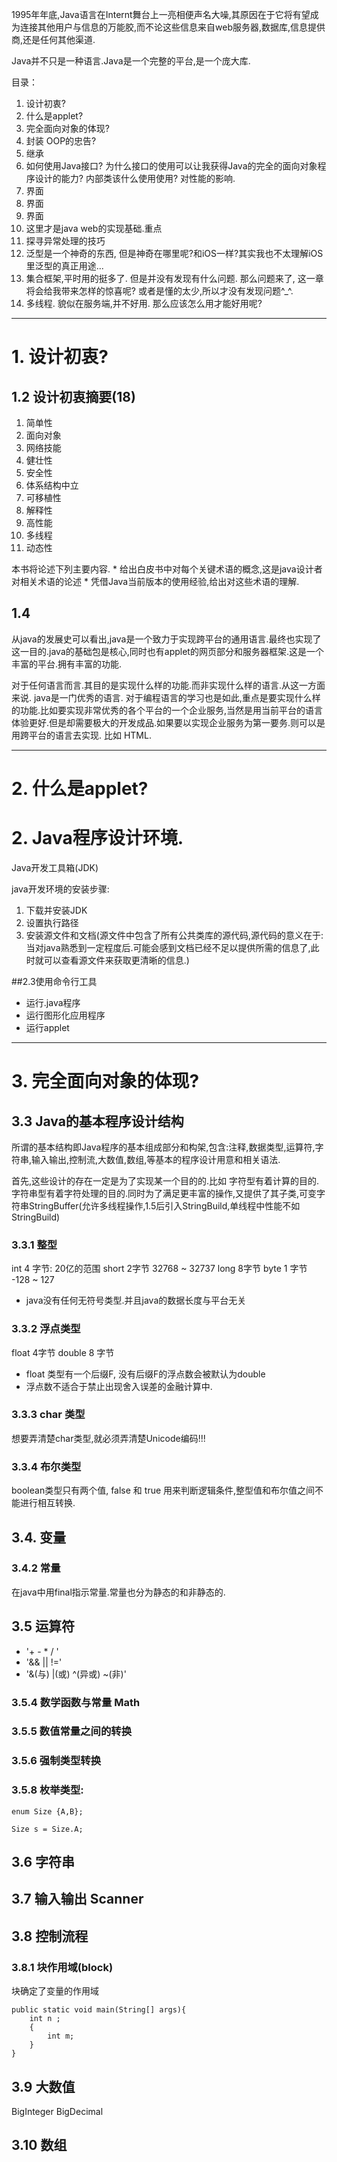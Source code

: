 

1995年年底,Java语言在Internt舞台上一亮相便声名大噪,其原因在于它将有望成为连接其他用户与信息的万能胶,而不论这些信息来自web服务器,数据库,信息提供商,还是任何其他渠道.

Java并不只是一种语言.Java是一个完整的平台,是一个庞大库.

目录：

1. 设计初衷? 
2. 什么是applet? 
3. 完全面向对象的体现? 
4. 封装 OOP的忠告? 
5. 继承 
6. 如何使用Java接口? 为什么接口的使用可以让我获得Java的完全的面向对象程序设计的能力? 内部类该什么使用使用? 对性能的影响. 
7. 界面 
8. 界面 
9. 界面 
10. 这里才是java web的实现基础.重点 
11. 探寻异常处理的技巧 
12. 泛型是一个神奇的东西, 但是神奇在哪里呢?和iOS一样?其实我也不太理解iOS里泛型的真正用途... 
13. 集合框架,平时用的挺多了. 但是并没有发现有什么问题. 那么问题来了, 这一章将会给我带来怎样的惊喜呢? 或者是懂的太少,所以才没有发现问题^_^. 
14. 多线程. 貌似在服务端,并不好用. 那么应该怎么用才能好用呢?    


----

# 1. 设计初衷? 
## 1.2 设计初衷摘要(18)

1.  简单性
2.  面向对象
3.  网络技能
4.  健壮性
5.  安全性
6.  体系结构中立
7.  可移植性
8.  解释性
9.  高性能
10.  多线程
11.  动态性

本书将论述下列主要内容. * 给出白皮书中对每个关键术语的概念,这是java设计者对相关术语的论述 * 凭借Java当前版本的使用经验,给出对这些术语的理解.

## 1.4

从java的发展史可以看出,java是一个致力于实现跨平台的通用语言.最终也实现了这一目的.java的基础包是核心,同时也有applet的网页部分和服务器框架.这是一个丰富的平台.拥有丰富的功能.

对于任何语言而言.其目的是实现什么样的功能.而非实现什么样的语言.从这一方面来说. java是一门优秀的语言. 对于编程语言的学习也是如此,重点是要实现什么样的功能.比如要实现非常优秀的各个平台的一个企业服务,当然是用当前平台的语言体验更好.但是却需要极大的开发成品.如果要以实现企业服务为第一要务.则可以是用跨平台的语言去实现. 比如 HTML.


--------
# 2. 什么是applet?

# 2. Java程序设计环境.


Java开发工具箱(JDK)

java开发环境的安装步骤:

1.  下载并安装JDK
2.  设置执行路径
3.  安装源文件和文档(源文件中包含了所有公共类库的源代码,源代码的意义在于:当对java熟悉到一定程度后.可能会感到文档已经不足以提供所需的信息了,此时就可以查看源文件来获取更清晰的信息.)

##2.3使用命令行工具


*   运行.java程序
*   运行图形化应用程序
*   运行applet


--------

# 3. 完全面向对象的体现? 


## 3.3 Java的基本程序设计结构


所谓的基本结构即Java程序的基本组成部分和构架,包含:注释,数据类型,运算符,字符串,输入输出,控制流,大数值,数组,等基本的程序设计用意和相关语法.

首先,这些设计的存在一定是为了实现某一个目的的.比如 字符型有着计算的目的.字符串型有着字符处理的目的.同时为了满足更丰富的操作,又提供了其子类,可变字符串StringBuffer(允许多线程操作,1.5后引入StringBuild,单线程中性能不如StringBuild)

### 3.3.1 整型

int 4 字节: 20亿的范围 short 2字节 32768 ~ 32737 long 8字节 byte 1 字节 -128 ~ 127

*   java没有任何无符号类型.并且java的数据长度与平台无关

### 3.3.2 浮点类型

float 4字节 double 8 字节

*   float 类型有一个后缀F, 没有后缀F的浮点数会被默认为double
*   浮点数不适合于禁止出现舍入误差的金融计算中.

### 3.3.3 char 类型

想要弄清楚char类型,就必须弄清楚Unicode编码!!!

### 3.3.4 布尔类型

boolean类型只有两个值, false 和 true 用来判断逻辑条件,整型值和布尔值之间不能进行相互转换.

## 3.4. 变量


### 3.4.2 常量

在java中用final指示常量.常量也分为静态的和非静态的.

## 3.5 运算符


*   '\+ \- \* / '
*   '&& || !='
*   '&(与) |(或) ^(异或) ~(非)'

### 3.5.4 数学函数与常量 Math

### 3.5.5 数值常量之间的转换

### 3.5.6 强制类型转换

### 3.5.8 枚举类型:

    enum Size {A,B};
    
    Size s = Size.A;
    

## 3.6 字符串


## 3.7 输入输出 Scanner


## 3.8 控制流程


### 3.8.1 块作用域(block)

块确定了变量的作用域

    public static void main(String[] args){
        int n ;
        {
            int m;
        }
    }
    

## 3.9 大数值


BigInteger BigDecimal

## 3.10 数组
